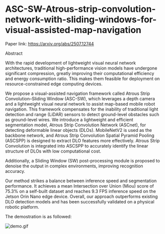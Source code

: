 # ASC-SW-Atrous-strip-convolution-network-with-sliding-windows-for-visual-assisted-map-navigation
Paper link: https://arxiv.org/abs/2507.12744

Abstract

With the rapid development of lightweight visual neural network architectures, traditional high-performance vision models have undergone significant compression, greatly improving their computational efficiency and energy consumption ratio. This makes them feasible for deployment on resource-constrained edge computing devices.

We propose a visual-assisted navigation framework called Atrous Strip Convolution–Sliding Window (ASC-SW), which leverages a depth camera and a lightweight visual neural network to assist map-based mobile robot navigation. This framework compensates for the inability of traditional light detection and range (LiDAR) sensors to detect ground-level obstacles such as ground-level wires.
We introduce a lightweight and efficient segmentation model, Atrous Strip Convolution Network (ASCnet), for detecting deformable linear objects (DLOs). MobileNetV2 is used as the backbone network, and Atrous Strip Convolution Spatial Pyramid Pooling (ASCSPP) is designed to extract DLO features more effectively. Atrous Strip Convolution is integrated into ASCSPP to accurately identify the linear structure of DLOs with low computational cost.

Additionally, a Sliding Window (SW) post-processing module is proposed to denoise the output in complex environments, improving recognition accuracy.

Our method strikes a balance between inference speed and segmentation performance. It achieves a mean Intersection over Union (Miou) score of 75.3\% on a self-built dataset and reaches 9.3 FPS inference speed on the Jetson Orin Nano edge device. Overall, our approach outperforms existing DLO detection models and has been successfully validated on a physical robotic platform.

The demostration is as followed:

![demo.gif](https://github.com/Gugu-c/ASC-SW-Atrous-strip-convolution-network-with-sliding-windows-for-visual-assisted-map-navigation/blob/main/asc-sw.gif)
